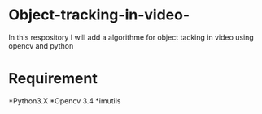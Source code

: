 # Object-tracking-in-video-
In this respository I will add  a algorithme for object tacking in video using opencv and python 

# Requirement
*Python3.X
*Opencv 3.4
*imutils

